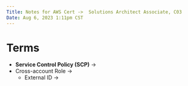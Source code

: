 ```yaml
---
Title: Notes for AWS Cert ->  Solutions Architect Associate, C03
Date: Aug 6, 2023 1:11pm CST
---
```


# Terms
+ **Service Control Policy (SCP)** ->
+ Cross-account Role ->
  + External ID ->
